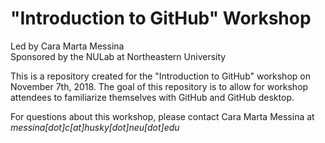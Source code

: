 # "Introduction to GitHub" Workshop
Led by Cara Marta Messina
<br/>Sponsored by the NULab at Northeastern University

This is a repository created for the "Introduction to GitHub" workshop on November 7th, 2018. The goal of this repository is to allow for workshop attendees to familiarize themselves with GitHub and GitHub desktop. 

For questions about this workshop, please contact Cara Marta Messina at *messina[dot]c[at]husky[dot]neu[dot]edu*
